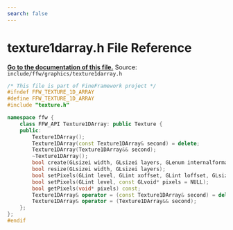 ```yaml
---
search: false
---
```


# texture1darray.h File Reference

**[Go to the documentation of this file.](texture1darray_8h.md)**
Source: `include/ffw/graphics/texture1darray.h`

    
    
    
    
    
    
    
    
    
    
```cpp
/* This file is part of FineFramework project */
#ifndef FFW_TEXTURE_1D_ARRAY
#define FFW_TEXTURE_1D_ARRAY
#include "texture.h"

namespace ffw {
    class FFW_API Texture1DArray: public Texture {
    public:
        Texture1DArray();
        Texture1DArray(const Texture1DArray& second) = delete;
        Texture1DArray(Texture1DArray&& second);
        ~Texture1DArray();
        bool create(GLsizei width, GLsizei layers, GLenum internalformat, GLenum format, GLenum pixelformat, const GLvoid* pixels = NULL);
        bool resize(GLsizei width, GLsizei layers);
        bool setPixels(GLint level, GLint xoffset, GLint loffset, GLsizei width, const void* pixels);
        bool setPixels(GLint level, const GLvoid* pixels = NULL);
        bool getPixels(void* pixels) const;
        Texture1DArray& operator = (const Texture1DArray& second) = delete;
        Texture1DArray& operator = (Texture1DArray&& second);
    };
};
#endif

```


    
  
